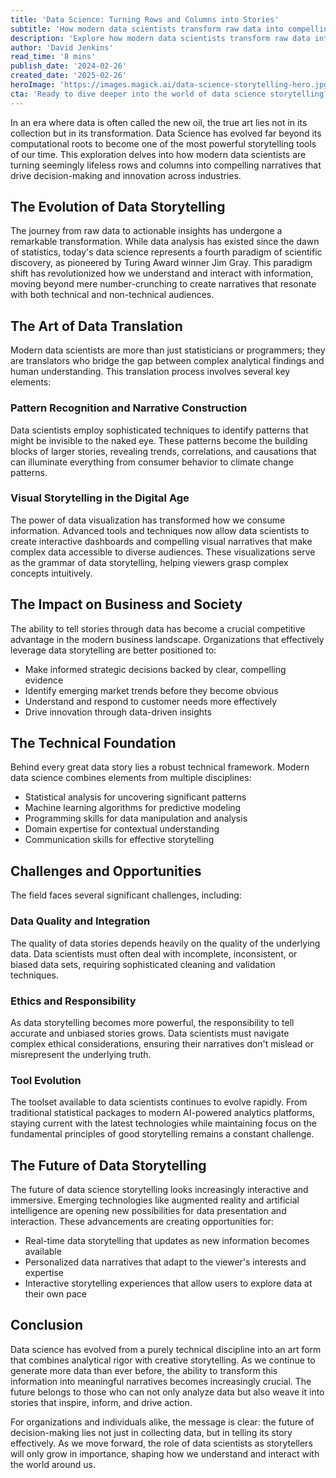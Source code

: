 ```yaml
---
title: 'Data Science: Turning Rows and Columns into Stories'
subtitle: 'How modern data scientists transform raw data into compelling narratives'
description: 'Explore how modern data scientists transform raw data into compelling narratives that drive decision-making and innovation. Learn about the evolution of data storytelling, the art of data translation, and the future of this dynamic field that combines technical expertise with creative storytelling.'
author: 'David Jenkins'
read_time: '8 mins'
publish_date: '2024-02-26'
created_date: '2025-02-26'
heroImage: 'https://images.magick.ai/data-science-storytelling-hero.jpg'
cta: 'Ready to dive deeper into the world of data science storytelling? Follow us on LinkedIn for more insights, trends, and expert perspectives on turning data into compelling narratives that drive real-world results.'
---
```


In an era where data is often called the new oil, the true art lies not in its collection but in its transformation. Data Science has evolved far beyond its computational roots to become one of the most powerful storytelling tools of our time. This exploration delves into how modern data scientists are turning seemingly lifeless rows and columns into compelling narratives that drive decision-making and innovation across industries.

## The Evolution of Data Storytelling

The journey from raw data to actionable insights has undergone a remarkable transformation. While data analysis has existed since the dawn of statistics, today's data science represents a fourth paradigm of scientific discovery, as pioneered by Turing Award winner Jim Gray. This paradigm shift has revolutionized how we understand and interact with information, moving beyond mere number-crunching to create narratives that resonate with both technical and non-technical audiences.

## The Art of Data Translation

Modern data scientists are more than just statisticians or programmers; they are translators who bridge the gap between complex analytical findings and human understanding. This translation process involves several key elements:

### Pattern Recognition and Narrative Construction

Data scientists employ sophisticated techniques to identify patterns that might be invisible to the naked eye. These patterns become the building blocks of larger stories, revealing trends, correlations, and causations that can illuminate everything from consumer behavior to climate change patterns.

### Visual Storytelling in the Digital Age

The power of data visualization has transformed how we consume information. Advanced tools and techniques now allow data scientists to create interactive dashboards and compelling visual narratives that make complex data accessible to diverse audiences. These visualizations serve as the grammar of data storytelling, helping viewers grasp complex concepts intuitively.

## The Impact on Business and Society

The ability to tell stories through data has become a crucial competitive advantage in the modern business landscape. Organizations that effectively leverage data storytelling are better positioned to:

- Make informed strategic decisions backed by clear, compelling evidence
- Identify emerging market trends before they become obvious
- Understand and respond to customer needs more effectively
- Drive innovation through data-driven insights

## The Technical Foundation

Behind every great data story lies a robust technical framework. Modern data science combines elements from multiple disciplines:

- Statistical analysis for uncovering significant patterns
- Machine learning algorithms for predictive modeling
- Programming skills for data manipulation and analysis
- Domain expertise for contextual understanding
- Communication skills for effective storytelling

## Challenges and Opportunities

The field faces several significant challenges, including:

### Data Quality and Integration

The quality of data stories depends heavily on the quality of the underlying data. Data scientists must often deal with incomplete, inconsistent, or biased data sets, requiring sophisticated cleaning and validation techniques.

### Ethics and Responsibility

As data storytelling becomes more powerful, the responsibility to tell accurate and unbiased stories grows. Data scientists must navigate complex ethical considerations, ensuring their narratives don't mislead or misrepresent the underlying truth.

### Tool Evolution

The toolset available to data scientists continues to evolve rapidly. From traditional statistical packages to modern AI-powered analytics platforms, staying current with the latest technologies while maintaining focus on the fundamental principles of good storytelling remains a constant challenge.

## The Future of Data Storytelling

The future of data science storytelling looks increasingly interactive and immersive. Emerging technologies like augmented reality and artificial intelligence are opening new possibilities for data presentation and interaction. These advancements are creating opportunities for:

- Real-time data storytelling that updates as new information becomes available
- Personalized data narratives that adapt to the viewer's interests and expertise
- Interactive storytelling experiences that allow users to explore data at their own pace

## Conclusion

Data science has evolved from a purely technical discipline into an art form that combines analytical rigor with creative storytelling. As we continue to generate more data than ever before, the ability to transform this information into meaningful narratives becomes increasingly crucial. The future belongs to those who can not only analyze data but also weave it into stories that inspire, inform, and drive action.

For organizations and individuals alike, the message is clear: the future of decision-making lies not just in collecting data, but in telling its story effectively. As we move forward, the role of data scientists as storytellers will only grow in importance, shaping how we understand and interact with the world around us.